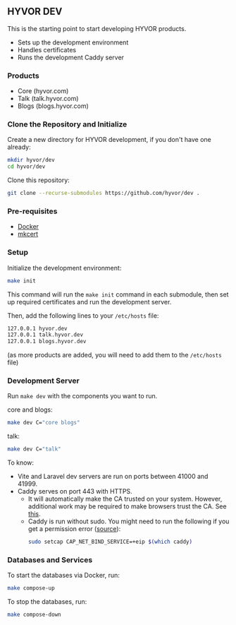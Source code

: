 ## HYVOR DEV

This is the starting point to start developing HYVOR products.

-   Sets up the development environment
-   Handles certificates
-   Runs the development Caddy server

### Products

-   Core (hyvor.com)
-   Talk (talk.hyvor.com)
-   Blogs (blogs.hyvor.com)

### Clone the Repository and Initialize

Create a new directory for HYVOR development, if you don't have one already:

```bash
mkdir hyvor/dev
cd hyvor/dev
```

Clone this repository:

```bash
git clone --recurse-submodules https://github.com/hyvor/dev .
```

### Pre-requisites

-  [Docker](https://docs.docker.com/engine/install/)
- [mkcert](https://github.com/FiloSottile/mkcert)

### Setup

Initialize the development environment:

```bash
make init
```

This command will run the `make init` command in each submodule, then set up required certificates and run the development server.

Then, add the following lines to your `/etc/hosts` file:

```bash
127.0.0.1 hyvor.dev
127.0.0.1 talk.hyvor.dev
127.0.0.1 blogs.hyvor.dev
```

(as more products are added, you will need to add them to the `/etc/hosts` file)

### Development Server

Run `make dev` with the components you want to run.

core and blogs:

```bash
make dev C="core blogs"
```

talk:

```bash
make dev C="talk"
```

To know:

- Vite and Laravel dev servers are run on ports between 41000 and 41999.
- Caddy serves on port 443 with HTTPS.
  - It will automatically make the CA trusted on your system. However, additional work may be required to make browsers trust the CA. See [this](https://thomas-leister.de/en/how-to-import-ca-root-certificate/).
  - Caddy is run without sudo. You might need to run the following if you get a permission error ([source](https://serverfault.com/a/807884)):
    ```bash
    sudo setcap CAP_NET_BIND_SERVICE=+eip $(which caddy)
    ```

### Databases and Services

To start the databases via Docker, run:

```bash
make compose-up
```

To stop the databases, run:

```bash
make compose-down
```